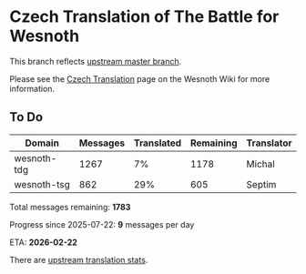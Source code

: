 # Czech Translation of The Battle for Wesnoth

This branch reflects [upstream master branch](https://github.com/wesnoth/wesnoth/tree/master).

Please see the [Czech Translation](https://wiki.wesnoth.org/CzechTranslation) page on the Wesnoth Wiki for more information.

## To Do

Domain | Messages | Translated | Remaining | Translator
------ | -------- | ---------- | --------- | ----------
wesnoth-tdg | 1267 | 7% | 1178 | Michal
wesnoth-tsg | 862 | 29% | 605 | Septim

Total messages remaining: **1783**

Progress since 2025-07-22: **9** messages per day

ETA: **2026-02-22**

There are [upstream translation stats](https://www.wesnoth.org/gettext/?view=langs&version=master&lang=cs).
